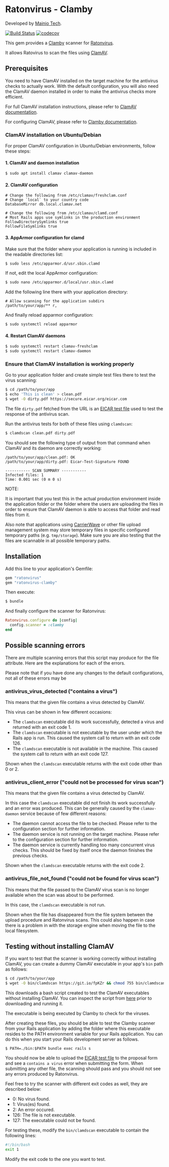 # Ratonvirus - Clamby

Developed by [Mainio Tech](https://www.mainiotech.fi/).

[![Build Status](https://api.travis-ci.org/mainio/ratonvirus-clamby.svg?branch=master)](https://travis-ci.org/mainio/ratonvirus-clamby)
[![codecov](https://codecov.io/gh/mainio/ratonvirus-clamby/branch/master/graph/badge.svg)](https://codecov.io/gh/mainio/ratonvirus-clamby)

This gem provides a [Clamby](https://github.com/kobaltz/clamby) scanner for
[Ratonvirus](https://github.com/mainio/ratonvirus).

It allows Ratovirus to scan the files using [ClamAV](https://www.clamav.net/).

## Prerequisites

You need to have ClamAV installed on the target machine for the antivirus checks
to actually work. With the default configuration, you will also need the ClamAV
daemon installed in order to make the antivirus checks more efficient.

For full ClamAV installation instructions, please refer to
[ClamAV documentation](https://www.clamav.net/documents/installing-clamav).

For configuring ClamAV, please refer to
[Clamby documentation](https://github.com/kobaltz/clamby).

### ClamAV installation on Ubuntu/Debian

For proper ClamAV configuration in Ubuntu/Debian environments, follow these
steps:

#### 1. ClamAV and daemon installation

```bash
$ sudo apt install clamav clamav-daemon
```

#### 2. ClamAV configuration

```
# Change the following from /etc/clamav/freshclam.conf
# Change `local` to your country code
DatabaseMirror db.local.clamav.net
```

```
# Change the following from /etc/clamav/clamd.conf
# Most Rails apps use symlinks in the production environment
FollowDirectorySymlinks true
FollowFileSymlinks true
```

#### 3. AppArmor configuration for clamd

Make sure that the folder where your application is running is included in the
readable directories list:

```bash
$ sudo less /etc/apparmor.d/usr.sbin.clamd
```

If not, edit the local AppArmor configuration:

```bash
$ sudo nano /etc/apparmor.d/local/usr.sbin.clamd
```

Add the following line there with your application directory:

```
# Allow scanning for the application subdirs
/path/to/your/app/** r,
```

And finally reload apparmor configuration:

```bash
$ sudo systemctl reload apparmor
```

#### 4. Restart ClamAV daemons

```bash
$ sudo systemctl restart clamav-freshclam
$ sudo systemctl restart clamav-daemon
```

### Ensure that ClamAV installation is working properly

Go to your application folder and create simple test files there to test the
virus scanning:

```bash
$ cd /path/to/your/app
$ echo 'This is clean' > clean.pdf
$ wget -O dirty.pdf https://secure.eicar.org/eicar.com
```

The file `dirty.pdf` fetched from the URL is an
[EICAR test file](https://en.wikipedia.org/wiki/EICAR_test_file) used to test
the response of the antivirus scan.

Run the antivirus tests for both of these files using `clamdscan`:

```bash
$ clamdscan clean.pdf dirty.pdf
```

You should see the following type of output from that command when ClamAV and
its daemon are correctly working:

```
/path/to/your/app/clean.pdf: OK
/path/to/your/app/dirty.pdf: Eicar-Test-Signature FOUND

----------- SCAN SUMMARY -----------
Infected files: 1
Time: 0.001 sec (0 m 0 s)
```

NOTE:

It is important that you test this in the actual production environment inside
the application folder or the folder where the users are uploading the files in
order to ensure that ClamAV daemon is able to access that folder and read files
from it.

Also note that applications using
[CarrierWave](https://github.com/carrierwaveuploader/carrierwave) or other file
upload management system may store temporary files in specific configured
temporary paths (e.g. `tmp/storage`). Make sure you are also testing that the
files are scannable in all possible temporary paths.

## Installation

Add this line to your application's Gemfile:

```ruby
gem "ratonvirus"
gem "ratonvirus-clamby"
```

Then execute:

```bash
$ bundle
```

And finally configure the scanner for Ratonvirus:

```ruby
Ratonvirus.configure do |config|
  config.scanner = :clamby
end
```

## Possible scanning errors

There are multiple scanning errors that this script may produce for the file
attribute. Here are the explanations for each of the errors.

Please note that if you have done any changes to the default configurations,
not all of these errors may be

### antivirus_virus_detected ("contains a virus")

This means that the given file contains a virus detected by ClamAV.

This virus can be shown in few different occasions:

- The `clamdscan` executable did its work successfully, detected a virus and
  returned with an exit code 1.
- The `clamdscan` executable is not executable by the user under which the Rails
  app is run. This caused the system call to return with an exit code 126.
- The `clamdscan` executable is not available in the machine. This caused the
  system call to return with an exit code 127.

Shown when the `clamdscan` executable returns with the exit code other than 0 or
2.

### antivirus_client_error ("could not be processed for virus scan")

This means that the given file contains a virus detected by ClamAV.

In this case the `clamdscan` executable did not finish its work successfully and
an error was produced. This can be generally caused by the `clamav-daemon`
service because of few different reasons:

- The daemon cannot access the file to be checked. Please refer to the
  configuration section for further information.
- The daemon service is not running on the target machine. Please refer to the
  configuration section for further information.
- The daemon service is currently handling too many concurrent virus checks.
  This should be fixed by itself once the daemon finishes the previous checks.

Shown when the `clamdscan` executable returns with the exit code 2.

### antivirus_file_not_found ("could not be found for virus scan")

This means that the file passed to the ClamAV virus scan is no longer available
when the scan was about to be performed.

In this case, the `clamdscan` executable is not run.

Shown when the file has disappeared from the file system between the upload
procedure and Ratonvirus scans. This could also happen in case there is a
problem in with the storage engine when moving the file to the local filesystem.

## Testing without installing ClamAV

If you want to test that the scanner is working correctly without installing
ClamAV, you can create a dummy ClamAV executable in your app's `bin` path as
follows:

```bash
$ cd /path/to/your/app
$ wget -O bin/clamdscan https://git.io/fpKZr && chmod 755 bin/clamdscan
```

This downloads a bash script created to test the ClamAV executables without
installing ClamAV. You can inspect the script from
[here](https://gist.github.com/ahukkanen/ad28be993333b751013ddbc4cde2acef) prior
to downloading and running it.

The executable is being executed by Clamby to check for the viruses.

After creating these files, you should be able to test the Clamby scanner from
your Rails application by adding the folder where this executable resides to the
PATH environment variable for your Rails application. You can do this when you
start your Rails development server as follows.

```
$ PATH=./bin:$PATH bundle exec rails s
```

You should now be able to upload the
[EICAR test file](https://en.wikipedia.org/wiki/EICAR_test_file) to the proposal
form and see a `contains a virus` error when submitting the form. When
submitting any other file, the scanning should pass and you should not see any
errors produced by Ratonvirus.

Feel free to try the scanner with different exit codes as well, they are
described below:

- 0: No virus found.
- 1: Virus(es) found.
- 2: An error occured.
- 126: The file is not executable.
- 127: The executable could not be found.

For testing these, modify the `bin/clamdscan` executable to contain the
following lines:

```bash
#!/bin/bash
exit 1
```

Modify the exit code to the one you want to test.
